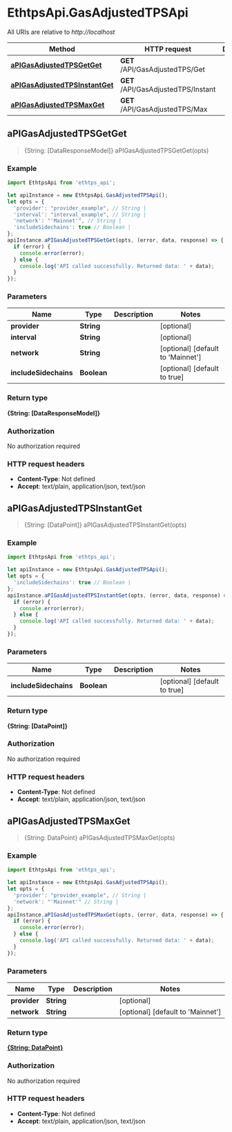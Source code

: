 # EthtpsApi.GasAdjustedTPSApi

All URIs are relative to *http://localhost*

Method | HTTP request | Description
------------- | ------------- | -------------
[**aPIGasAdjustedTPSGetGet**](GasAdjustedTPSApi.md#aPIGasAdjustedTPSGetGet) | **GET** /API/GasAdjustedTPS/Get | 
[**aPIGasAdjustedTPSInstantGet**](GasAdjustedTPSApi.md#aPIGasAdjustedTPSInstantGet) | **GET** /API/GasAdjustedTPS/Instant | 
[**aPIGasAdjustedTPSMaxGet**](GasAdjustedTPSApi.md#aPIGasAdjustedTPSMaxGet) | **GET** /API/GasAdjustedTPS/Max | 



## aPIGasAdjustedTPSGetGet

> {String: [DataResponseModel]} aPIGasAdjustedTPSGetGet(opts)



### Example

```javascript
import EthtpsApi from 'ethtps_api';

let apiInstance = new EthtpsApi.GasAdjustedTPSApi();
let opts = {
  'provider': "provider_example", // String | 
  'interval': "interval_example", // String | 
  'network': "'Mainnet'", // String | 
  'includeSidechains': true // Boolean | 
};
apiInstance.aPIGasAdjustedTPSGetGet(opts, (error, data, response) => {
  if (error) {
    console.error(error);
  } else {
    console.log('API called successfully. Returned data: ' + data);
  }
});
```

### Parameters


Name | Type | Description  | Notes
------------- | ------------- | ------------- | -------------
 **provider** | **String**|  | [optional] 
 **interval** | **String**|  | [optional] 
 **network** | **String**|  | [optional] [default to &#39;Mainnet&#39;]
 **includeSidechains** | **Boolean**|  | [optional] [default to true]

### Return type

**{String: [DataResponseModel]}**

### Authorization

No authorization required

### HTTP request headers

- **Content-Type**: Not defined
- **Accept**: text/plain, application/json, text/json


## aPIGasAdjustedTPSInstantGet

> {String: [DataPoint]} aPIGasAdjustedTPSInstantGet(opts)



### Example

```javascript
import EthtpsApi from 'ethtps_api';

let apiInstance = new EthtpsApi.GasAdjustedTPSApi();
let opts = {
  'includeSidechains': true // Boolean | 
};
apiInstance.aPIGasAdjustedTPSInstantGet(opts, (error, data, response) => {
  if (error) {
    console.error(error);
  } else {
    console.log('API called successfully. Returned data: ' + data);
  }
});
```

### Parameters


Name | Type | Description  | Notes
------------- | ------------- | ------------- | -------------
 **includeSidechains** | **Boolean**|  | [optional] [default to true]

### Return type

**{String: [DataPoint]}**

### Authorization

No authorization required

### HTTP request headers

- **Content-Type**: Not defined
- **Accept**: text/plain, application/json, text/json


## aPIGasAdjustedTPSMaxGet

> {String: DataPoint} aPIGasAdjustedTPSMaxGet(opts)



### Example

```javascript
import EthtpsApi from 'ethtps_api';

let apiInstance = new EthtpsApi.GasAdjustedTPSApi();
let opts = {
  'provider': "provider_example", // String | 
  'network': "'Mainnet'" // String | 
};
apiInstance.aPIGasAdjustedTPSMaxGet(opts, (error, data, response) => {
  if (error) {
    console.error(error);
  } else {
    console.log('API called successfully. Returned data: ' + data);
  }
});
```

### Parameters


Name | Type | Description  | Notes
------------- | ------------- | ------------- | -------------
 **provider** | **String**|  | [optional] 
 **network** | **String**|  | [optional] [default to &#39;Mainnet&#39;]

### Return type

[**{String: DataPoint}**](DataPoint.md)

### Authorization

No authorization required

### HTTP request headers

- **Content-Type**: Not defined
- **Accept**: text/plain, application/json, text/json

